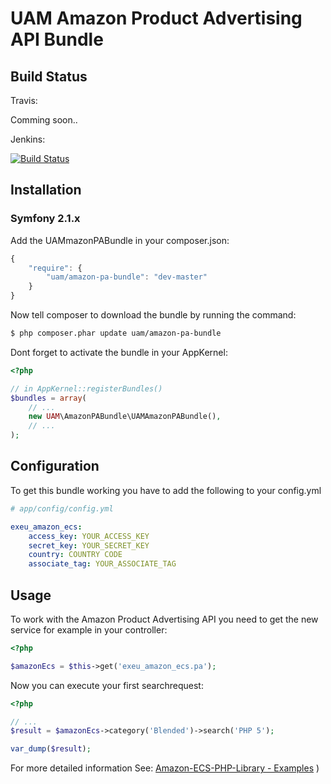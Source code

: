 UAM Amazon Product Advertising API Bundle
===================

## Build Status ##

Travis:

Comming soon..

Jenkins:

[![Build Status](http://ci.pixel-web.org/job/ExeuAmazonECSBundle/badge/icon)](http://ci.pixel-web.org/job/ExeuAmazonECSBundle/)

## Installation

### Symfony 2.1.x

Add the UAMmazonPABundle in your composer.json:

```js
{
    "require": {
        "uam/amazon-pa-bundle": "dev-master"
    }
}
```

Now tell composer to download the bundle by running the command:

``` bash
$ php composer.phar update uam/amazon-pa-bundle
```

Dont forget to activate the bundle in your AppKernel:

``` php
<?php

// in AppKernel::registerBundles()
$bundles = array(
    // ...
    new UAM\AmazonPABundle\UAMAmazonPABundle(),
    // ...
);

```

## Configuration

To get this bundle working you have to add the following to your config.yml

``` yaml
# app/config/config.yml

exeu_amazon_ecs:
    access_key: YOUR_ACCESS_KEY
    secret_key: YOUR_SECRET_KEY
    country: COUNTRY CODE
    associate_tag: YOUR_ASSOCIATE_TAG
```

## Usage ##

To work with the Amazon Product Advertising API you need to get the new service for example in your controller:

``` php
<?php

$amazonEcs = $this->get('exeu_amazon_ecs.pa');

```

Now you can execute your first searchrequest:

``` php
<?php

// ...
$result = $amazonEcs->category('Blended')->search('PHP 5');

var_dump($result);

```

For more detailed information See: [Amazon-ECS-PHP-Library - Examples](https://github.com/Exeu/Amazon-ECS-PHP-Library/tree/master/samples) )